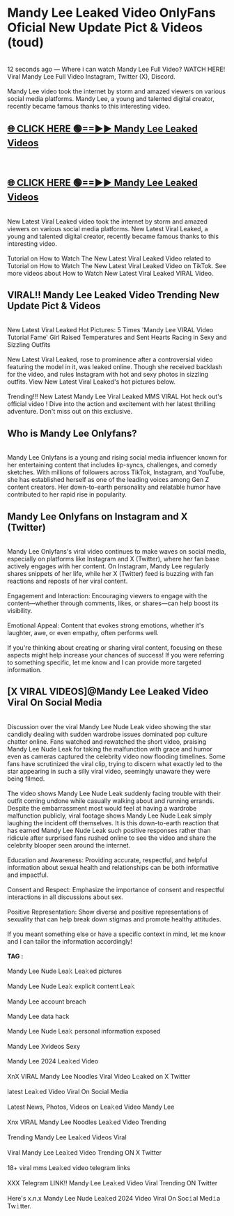 # Mandy Lee Leaked Video OnlyFans Oficial New Update Pict & Videos (toud)
<br>
12 seconds ago — Where i can watch Mandy Lee Full Video? WATCH HERE! Viral Mandy Lee Full Video Instagram, Twitter (X), Discord.
<br><br>
Mandy Lee video took the internet by storm and amazed viewers on various social media platforms. Mandy Lee, a young and talented digital creator, recently became famous thanks to this interesting video.
<br>
<h2><a href="https://play.trustnlinepharmacy.us?title=Mandy_Lee">🌐 CLICK HERE 🟢==►► Mandy Lee Leaked Videos</a></h2>
<br>
<h2><a href="https://play.trustnlinepharmacy.us?title=Mandy_Lee">🌐 CLICK HERE 🟢==►► Mandy Lee Leaked Videos</a></h2>
<br>
New Latest Viral Leaked video took the internet by storm and amazed viewers on various social media platforms. New Latest Viral Leaked, a young and talented digital creator, recently became famous thanks to this interesting video.
<br><br>
Tutorial on How to Watch The New Latest Viral Leaked Video related to Tutorial on How to Watch The New Latest Viral Leaked Video on TikTok. See more videos about How to Watch New Latest Viral Leaked VIRAL Video.
<br>
<h2>VIRAL!! Mandy Lee Leaked Video Trending New Update Pict & Videos</h2>
<br>
New Latest Viral Leaked Hot Pictures: 5 Times 'Mandy Lee VIRAL Video Tutorial Fame' Girl Raised Temperatures and Sent Hearts Racing in Sexy and Sizzling Outfits
<br><br>
New Latest Viral Leaked, rose to prominence after a controversial video featuring the model in it, was leaked online. Though she received backlash for the video, and rules Instagram with hot and sexy photos in sizzling outfits. View New Latest Viral Leaked's hot pictures below.
<br><br>
Trending!!! New Latest Mandy Lee Viral Leaked MMS VIRAL Hot heck out's official video ! Dive into the action and excitement with her latest thrilling adventure. Don't miss out on this exclusive.
<br>
<h2>Who is Mandy Lee Onlyfans?</h2>
<br>
Mandy Lee Onlyfans is a young and rising social media influencer known for her entertaining content that includes lip-syncs, challenges, and comedy sketches. With millions of followers across TikTok, Instagram, and YouTube, she has established herself as one of the leading voices among Gen Z content creators. Her down-to-earth personality and relatable humor have contributed to her rapid rise in popularity.
<br>
<h2>Mandy Lee Onlyfans on Instagram and X (Twitter)</h2>
<br>
Mandy Lee Onlyfans's viral video continues to make waves on social media, especially on platforms like Instagram and X (Twitter), where her fan base actively engages with her content. On Instagram, Mandy Lee regularly shares snippets of her life, while her X (Twitter) feed is buzzing with fan reactions and reposts of her viral content.
<br><br>
Engagement and Interaction: Encouraging viewers to engage with the content—whether through comments, likes, or shares—can help boost its visibility.
<br><br>
Emotional Appeal: Content that evokes strong emotions, whether it's laughter, awe, or even empathy, often performs well.
<br><br>
If you're thinking about creating or sharing viral content, focusing on these aspects might help increase your chances of success! If you were referring to something specific, let me know and I can provide more targeted information.
<br>
<h2>[X VIRAL VIDEOS]@Mandy Lee Leaked Video Viral On Social Media</h2>
<br>
Discussion over the viral Mandy Lee Nude Leak video showing the star candidly dealing with sudden wardrobe issues dominated pop culture chatter online. Fans watched and rewatched the short video, praising Mandy Lee Nude Leak for taking the malfunction with grace and humor even as cameras captured the celebrity video now flooding timelines. Some fans have scrutinized the viral clip, trying to discern what exactly led to the star appearing in such a silly viral video, seemingly unaware they were being filmed.
<br><br>
The video shows Mandy Lee Nude Leak suddenly facing trouble with their outfit coming undone while casually walking about and running errands. Despite the embarrassment most would feel at having a wardrobe malfunction publicly, viral footage shows Mandy Lee Nude Leak simply laughing the incident off themselves. It is this down-to-earth reaction that has earned Mandy Lee Nude Leak such positive responses rather than ridicule after surprised fans rushed online to see the video and share the celebrity blooper seen around the internet.
<br><br>
Education and Awareness: Providing accurate, respectful, and helpful information about sexual health and relationships can be both informative and impactful.
<br><br>
Consent and Respect: Emphasize the importance of consent and respectful interactions in all discussions about sex.
<br><br>
Positive Representation: Show diverse and positive representations of sexuality that can help break down stigmas and promote healthy attitudes.
<br><br>
If you meant something else or have a specific context in mind, let me know and I can tailor the information accordingly!
<br><br>
<strong>TAG :</strong>
<br><br>
Mandy Lee Nude Lea𝚔 Lea𝚔ed pictures
<br><br>
Mandy Lee Nude Lea𝚔 explicit content Lea𝚔
<br><br>
Mandy Lee account breach
<br><br>
Mandy Lee data hack
<br><br>
Mandy Lee Nude Lea𝚔 personal information exposed
<br><br>
Mandy Lee Xvideos Sexy
<br><br>
Mandy Lee 2024 Lea𝚔ed Video
<br><br>
XnX VIRAL Mandy Lee Noodles Viral Video L𝚎aked on X Twitter
<br><br>
latest Lea𝚔ed Video Viral On Social Media
<br><br>
Latest News, Photos, Videos on Lea𝚔ed Video Mandy Lee
<br><br>
Xnx VIRAL Mandy Lee Noodles Lea𝚔ed Video Trending
<br><br>
Trending Mandy Lee Lea𝚔ed Videos Viral
<br><br>
Viral Mandy Lee Lea𝚔ed Video Trending ON X Twitter
<br><br>
18+ viral mms Lea𝚔ed video telegram links
<br><br>
XXX Telegram LINK!! Mandy Lee Lea𝚔ed Video Viral Trending ON Twitter
<br><br>
Here's x.n.x Mandy Lee Nude Lea𝚔ed 2024 Video Viral On Soc𝚒al Med𝚒a Tw𝚒tter.